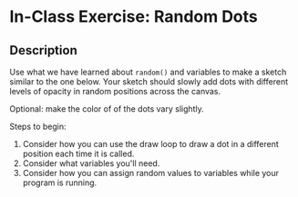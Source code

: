 # In-Class Exercise: Random Dots

## Description

Use what we have learned about `random()` and variables to make a sketch similar to the one below. Your sketch should slowly add dots with different levels of opacity in random positions across the canvas.

Optional: make the color of of the dots vary slightly.

Steps to begin:

1. Consider how you can use the draw loop to draw a dot in a different position each time it is called.
2. Consider what variables you'll need.
3. Consider how you can assign random values to variables while your program is running.

<script src="/assets/sketches/p5.js"></script>
<script src="/assets/sketches/code_02/code_02_14.js"></script>
<div id="14"></div>